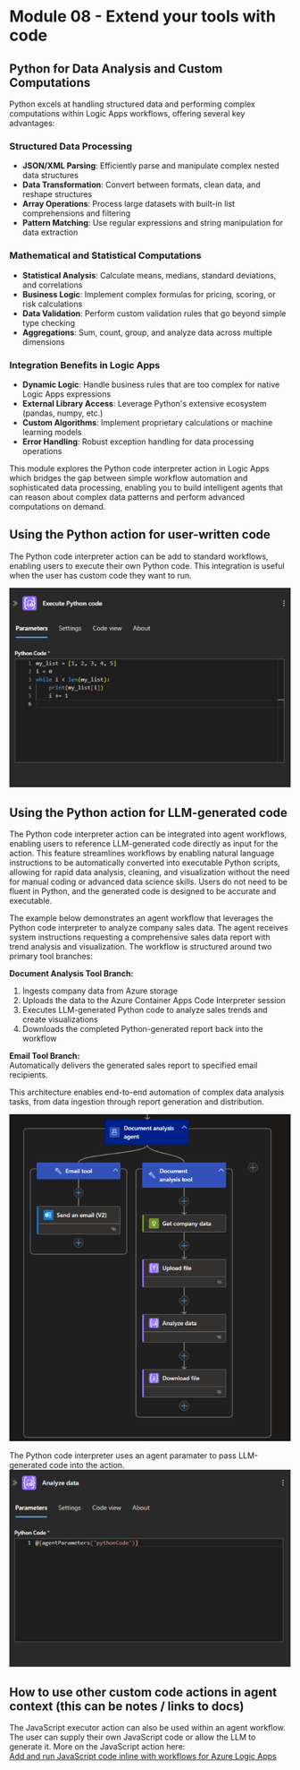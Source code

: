 # Module 08 - Extend your tools with code

## Python for Data Analysis and Custom Computations

Python excels at handling structured data and performing complex computations within Logic Apps workflows, offering several key advantages:

### **Structured Data Processing**
- **JSON/XML Parsing**: Efficiently parse and manipulate complex nested data structures
- **Data Transformation**: Convert between formats, clean data, and reshape structures
- **Array Operations**: Process large datasets with built-in list comprehensions and filtering
- **Pattern Matching**: Use regular expressions and string manipulation for data extraction

### **Mathematical and Statistical Computations**
- **Statistical Analysis**: Calculate means, medians, standard deviations, and correlations
- **Business Logic**: Implement complex formulas for pricing, scoring, or risk calculations
- **Data Validation**: Perform custom validation rules that go beyond simple type checking
- **Aggregations**: Sum, count, group, and analyze data across multiple dimensions

### **Integration Benefits in Logic Apps**
- **Dynamic Logic**: Handle business rules that are too complex for native Logic Apps expressions
- **External Library Access**: Leverage Python's extensive ecosystem (pandas, numpy, etc.)
- **Custom Algorithms**: Implement proprietary calculations or machine learning models
- **Error Handling**: Robust exception handling for data processing operations

This module explores the Python code interpreter action in Logic Apps which bridges the gap between simple workflow automation and sophisticated data processing, enabling you to build intelligent agents that can reason about complex data patterns and perform advanced computations on demand.

## Using the Python action for user-written code
The Python code interpreter action can be add to standard workflows, enabling users to execute their own Python code. This integration is useful when the user has custom code they want to run.

![Image of Python code interpreter with user-generated code.](../02_build_conversational_agents/media/08-extend-tools-with-code/python_user.png)

## Using the Python action for LLM-generated code
The Python code interpreter action can be integrated into agent workflows, enabling users to reference LLM-generated code directly as input for the action. This feature streamlines workflows by enabling natural language instructions to be automatically converted into executable Python scripts, allowing for rapid data analysis, cleaning, and visualization without the need for manual coding or advanced data science skills. Users do not need to be fluent in Python, and the generated code is designed to be accurate and executable. 

The example below demonstrates an agent workflow that leverages the Python code interpreter to analyze company sales data. The agent receives system instructions requesting a comprehensive sales data report with trend analysis and visualization. The workflow is structured around two primary tool branches:

**Document Analysis Tool Branch:**
1. Ingests company data from Azure storage
2. Uploads the data to the Azure Container Apps Code Interpreter session
3. Executes LLM-generated Python code to analyze sales trends and create visualizations
4. Downloads the completed Python-generated report back into the workflow

**Email Tool Branch:**  
Automatically delivers the generated sales report to specified email recipients.

This architecture enables end-to-end automation of complex data analysis tasks, from data ingestion through report generation and distribution.

![Image of Agent workflow using Python code interpreter](../02_build_conversational_agents/media/08-extend-tools-with-code/python_workflow.png)

The Python code interpreter uses an agent paramater to pass LLM-generated code into the action.
![Image of Python code interpreter with lln-generated code.](../02_build_conversational_agents/media/08-extend-tools-with-code/python_llm.png)

## How to use other custom code actions in agent context (this can be notes / links to docs)

The JavaScript executor action can also be used within an agent workflow. The user can supply their own JavaScript code or allow the LLM to generate it. More on the JavaScript action here:  
[Add and run JavaScript code inline with workflows for Azure Logic Apps](https://learn.microsoft.com/en-us/azure/logic-apps/add-run-javascript?tabs=standard)
